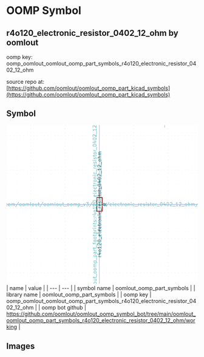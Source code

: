 # OOMP Symbol  
## r4o120_electronic_resistor_0402_12_ohm  by oomlout  
  
oomp key: oomp_oomlout_oomlout_oomp_part_symbols_r4o120_electronic_resistor_0402_12_ohm  
  
source repo at: [https://github.com/oomlout/oomlout_oomp_part_kicad_symbols](https://github.com/oomlout/oomlout_oomp_part_kicad_symbols)  
## Symbol  
  
[![working.png](working_600.png)](working.png)  
| name | value | 
| --- | --- | 
| symbol name | oomlout_oomp_part_symbols | 
| library name | oomlout_oomp_part_symbols | 
| oomp key | oomp_oomlout_oomlout_oomp_part_symbols_r4o120_electronic_resistor_0402_12_ohm | 
| oomp bot github | https://github.com/oomlout/oomlout_oomp_symbol_bot/tree/main/oomlout_oomlout_oomp_part_symbols_r4o120_electronic_resistor_0402_12_ohm/working | 
## Images  
